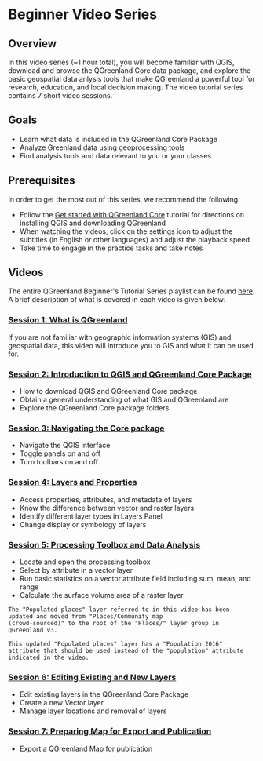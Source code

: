 # Beginner Video Series

## Overview

In this video series (~1 hour total), you will become familiar with QGIS,
download and browse the QGreenland Core data package, and explore the basic
geospatial data anlysis tools that make QGreenland a powerful tool for research,
education, and local decision making. The video tutorial series contains 7 short
video sessions.

## Goals

* Learn what data is included in the QGreenland Core Package
* Analyze Greenland data using geoprocessing tools
* Find analysis tools and data relevant to you or your classes

## Prerequisites

In order to get the most out of this series, we recommend the following:
* Follow the [Get started with QGreenland Core](/user/tutorials/get-started.md)
  tutorial for directions on installing QGIS and downloading QGreenland
* When watching the videos, click on the settings icon to adjust the subtitles
  (in English or other languages) and adjust the playback speed
* Take time to engage in the practice tasks and take notes

## Videos

The entire QGreenland Beginner's Tutorial Series playlist can be found
[here](https://www.youtube.com/playlist?list=PLSRiyMridUCwyu-vqpAFtm8bVERgTvs7q). A
brief description of what is covered in each video is given below:

### [Session 1: What is QGreenland](https://www.youtube.com/watch?v=gD0vkP5JUmA&list=PLSRiyMridUCwyu-vqpAFtm8bVERgTvs7q&index=1)

If you are not familiar with geographic information systems (GIS) and geospatial
data, this video will introduce you to GIS and what it can be used for.


### [Session 2: Introduction to QGIS and QGreenland Core Package](https://www.youtube.com/watch?v=u8exrxhwme4&list=PLSRiyMridUCwyu-vqpAFtm8bVERgTvs7q&index=2)

- How to download QGIS and QGreenland Core package
- Obtain a general understanding of what GIS and QGreenland are
- Explore the QGreenland Core package folders

### [Session 3: Navigating the Core package](https://www.youtube.com/watch?v=WhboP5u5HqE&list=PLSRiyMridUCwyu-vqpAFtm8bVERgTvs7q&index=3)

- Navigate the QGIS interface
- Toggle panels on and off
- Turn toolbars on and off

### [Session 4: Layers and Properties](https://www.youtube.com/watch?v=hAMw-_dFWng&list=PLSRiyMridUCwyu-vqpAFtm8bVERgTvs7q&index=4)

- Access properties, attributes, and metadata of layers
- Know the difference between vector and raster layers
- Identify different layer types in Layers Panel
- Change display or symbology of layers

### [Session 5: Processing Toolbox and Data Analysis](https://www.youtube.com/watch?v=znKeiV3-Amo&list=PLSRiyMridUCwyu-vqpAFtm8bVERgTvs7q&index=5)

- Locate and open the processing toolbox
- Select by attribute in a vector layer
- Run basic statistics on a vector attribute field including sum, mean, and range
- Calculate the surface volume area of a raster layer

```{note}
The "Populated places" layer referred to in this video has been updated and moved from "Places/Community map
(crowd-sourced)" to the root of the "Places/" layer group in QGreenland v3.

This updated "Populated places" layer has a "Population 2016" attribute that should be used instead of the "population" attribute indicated in the video.
```

### [Session 6: Editing Existing and New Layers](https://www.youtube.com/watch?v=98nF6YJAnns&list=PLSRiyMridUCwyu-vqpAFtm8bVERgTvs7q&index=6)

- Edit existing layers in the QGreenland Core Package
- Create a new Vector layer
- Manage layer locations and removal of layers

### [Session 7: Preparing Map for Export and Publication](https://www.youtube.com/watch?v=6YG_Jc7HcOo&list=PLSRiyMridUCwyu-vqpAFtm8bVERgTvs7q&index=7)

- Export a QGreenland Map for publication
